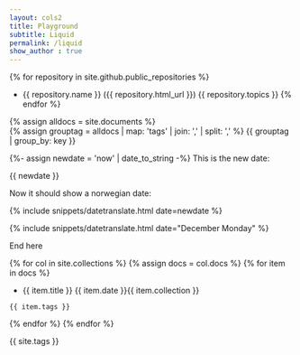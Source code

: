 ```yaml
---
layout: cols2
title: Playground
subtitle: Liquid 
permalink: /liquid
show_author : true
---
```


{% for repository in site.github.public_repositories %}
  * {{ repository.name }} ({{ repository.html_url }}) {{ repository.topics }}
{% endfor %}


{% assign alldocs = site.documents %}		
{% assign grouptag =  alldocs | map: 'tags' | join: ','  | split: ','  %}
{{ grouptag | group_by: key }}

{%- assign newdate = 'now' | date_to_string -%}
This is the new date:

{{ newdate }}


Now it should show a norwegian date:


{% include snippets/datetranslate.html  date=newdate %}



{% include snippets/datetranslate.html  date="December Monday" %}

End here

{% for col in site.collections %}
{% assign docs = col.docs %}
{% for item in docs %}
- {{ item.title }} {{ item.date }}{{ item.collection }}

```
{{ item.tags }}
```
{% endfor %}
{% endfor %}

{{ site.tags }}
